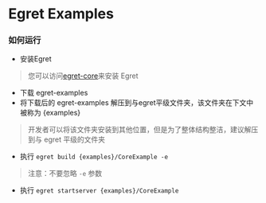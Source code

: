 Egret Examples
==============

### 如何运行
* 安装Egret

> 您可以访问[egret-core](https://github.com/egret-labs/egret-core)来安装 Egret

* 下载 egret-examples
* 将下载后的 egret-examples 解压到与egret平级文件夹，该文件夹在下文中被称为 {examples}

> 开发者可以将该文件夹安装到其他位置，但是为了整体结构整洁，建议解压到与 egret 平级的文件夹

* 执行 ``` egret build {examples}/CoreExample -e ```

> 注意：不要忽略 ```-e``` 参数

* 执行 ``` egret startserver {examples}/CoreExample ```
